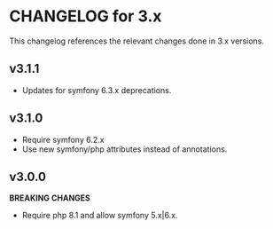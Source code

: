 # CHANGELOG for 3.x
This changelog references the relevant changes done in 3.x versions.


## v3.1.1
* Updates for symfony 6.3.x deprecations.


## v3.1.0
* Require symfony 6.2.x
* Use new symfony/php attributes instead of annotations.


## v3.0.0
__BREAKING CHANGES__

* Require php 8.1 and allow symfony 5.x|6.x.
